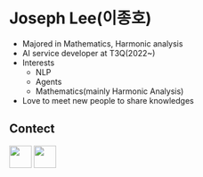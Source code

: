 # Joseph Lee(이종호)

- Majored in Mathematics, Harmonic analysis
- AI service developer at T3Q(2022~)
- Interests
    - NLP
    - Agents
    - Mathematics(mainly Harmonic Analysis)
- Love to meet new people to share knowledges

## Contect
<a href="https://www.linkedin.com/in/lee-jongho-666321126/" target="blank"><img src="https://cdn.jsdelivr.net/npm/simple-icons@3.13.0/icons/linkedin.svg" width=40px></a>
<a href="mailto:kumathmatics@gmail.com"><img src="https://cdn.jsdelivr.net/npm/simple-icons@3.13.0/icons/gmail.svg" width=40px></a>
